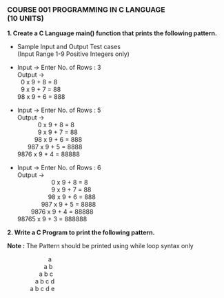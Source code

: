 <h3 class="align-center"><strong>COURSE 001 PROGRAMMING IN C LANGUAGE</strong><br><strong>(10 UNITS)</strong></h3>
<p dir="auto" data-sourcepos="14:1-14:77"><strong>1. Create a C Language main() function that prints the following pattern.</strong></p>
<ul dir="auto" data-sourcepos="16:3-18:2">
<li data-sourcepos="16:3-18:2">Sample Input and Output Test cases<br>(Input Range 1-9 Positive Integers only)</li>
<li data-sourcepos="19:3-24:2">
<p dir="auto" data-sourcepos="19:5-23:18">Input -&gt; Enter No. of Rows : 3<br>Output -&gt;<br>&nbsp; 0 x 9 + 8 = 8<br>&nbsp; 9 x 9 + 7 = 88<br>98 x 9 + 6 = 888</p>
</li>
<li data-sourcepos="25:3-32:2">
<p dir="auto" data-sourcepos="25:5-31:22">Input -&gt; Enter No. of Rows : 5<br>Output -&gt;<br>&nbsp; &nbsp; &nbsp; &nbsp; &nbsp; &nbsp; 0 x 9 + 8 = 8<br>&nbsp; &nbsp; &nbsp; &nbsp; &nbsp; &nbsp; 9 x 9 + 7 = 88<br>&nbsp; &nbsp; &nbsp; &nbsp; &nbsp; 98 x 9 + 6 = 888<br>&nbsp; &nbsp; &nbsp; 987 x 9 + 5 = 8888<br>9876 x 9 + 4 = 88888</p>
</li>
<li data-sourcepos="33:2-41:0">
<p dir="auto" data-sourcepos="33:4-40:24">Input -&gt; Enter No. of Rows : 6<br>Output -&gt;<br>&nbsp; &nbsp; &nbsp; &nbsp; &nbsp; &nbsp; &nbsp; &nbsp; &nbsp; &nbsp; 0 x 9 + 8 = 8<br>&nbsp; &nbsp; &nbsp; &nbsp; &nbsp; &nbsp; &nbsp; &nbsp; &nbsp; &nbsp; 9 x 9 + 7 = 88<br>&nbsp; &nbsp; &nbsp; &nbsp; &nbsp; &nbsp; &nbsp; &nbsp; &nbsp; 98 x 9 + 6 = 888<br>&nbsp; &nbsp; &nbsp; &nbsp; &nbsp; &nbsp; &nbsp; 987 x 9 + 5 = 8888<br>&nbsp; &nbsp; &nbsp; &nbsp; 9876 x 9 + 4 = 88888<br>98765 x 9 + 3 = 888888</p>
</li>
</ul>
<p dir="auto" data-sourcepos="42:1-42:56"><strong>2. Write a C Program to print the following pattern.</strong></p>
<p dir="auto" data-sourcepos="44:1-44:69"><strong>Note :</strong>&nbsp;The Pattern should be printed using while loop syntax only</p>
<p dir="auto" data-sourcepos="47:1-51:57">&emsp;&ensp;&ensp;&ensp;&ensp;&ensp;&ensp;&ensp;&ensp;&ensp;&ensp;&ensp; a<br>&ensp;&ensp;&ensp;&ensp;&ensp;&ensp;&ensp;&ensp;&ensp;&ensp;&ensp;&nbsp; a b<br>&ensp;&ensp;&ensp;&ensp;&ensp;&ensp;&ensp;&ensp;&ensp;&ensp; a b c<br>&nbsp;&nbsp;&ensp;&ensp;&ensp;&ensp;&ensp;&ensp;&ensp;&nbsp; a b c d<br>&ensp;&ensp;&ensp;&ensp;&ensp;&ensp;&ensp; a b c d e</p>
